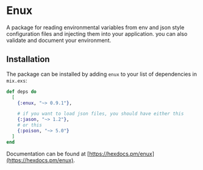 # Enux

A package for reading environmental variables from env and json style configuration files and injecting them into your application.
you can also validate and document your environment.

## Installation

The package can be installed by adding `enux` to your list of dependencies in `mix.exs`:

```elixir
def deps do
  [
    {:enux, "~> 0.9.1"},

    # if you want to load json files, you should have either this
    {:jason, "~> 1.2"},
    # or this
    {:poison, "~> 5.0"}
  ]
end
```

Documentation can be found at [https://hexdocs.pm/enux](https://hexdocs.pm/enux).
